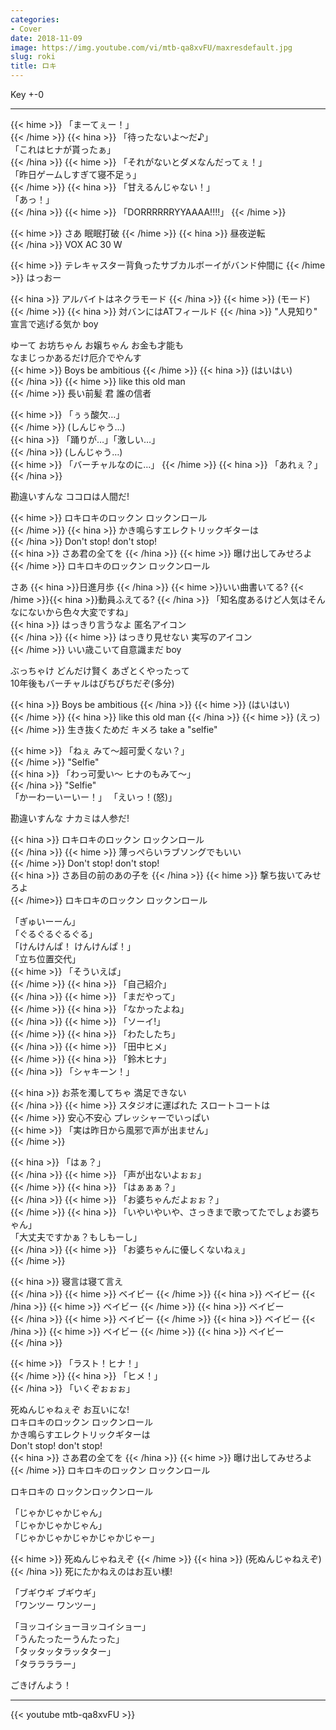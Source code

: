 ```yaml
---
categories:
- Cover
date: 2018-11-09
image: https://img.youtube.com/vi/mtb-qa8xvFU/maxresdefault.jpg
slug: roki
title: ロキ
---
```



Key +-0

---

{{< hime >}}
「まーてぇー！」  
{{< /hime >}}
{{< hina >}}
「待ったないよ～だ♪」  
「これはヒナが貰ったぁ」  
{{< /hina >}}
{{< hime >}}
「それがないとダメなんだってぇ！」  
「昨日ゲームしすぎて寝不足ぅ」  
{{< /hime >}}
{{< hina >}}
「甘えるんじゃない！」  
「あっ！」  
{{< /hina >}}
{{< hime >}}
「DORRRRRRYYAAAA!!!!」
{{< /hime >}}

{{< hime >}}
さあ 眠眠打破 
{{< /hime >}}
{{< hina >}}
昼夜逆転  
{{< /hina >}}
VOX AC 30 W

{{< hime >}}
テレキャスター背負ったサブカルボーイがバンド仲間に 
{{< /hime >}}
はっおー

{{< hina >}}
アルバイトはネクラモード 
{{< /hina >}}
{{< hime >}}
(モード)  
{{< /hime >}}
{{< hina >}}
対バンにはATフィールド
{{< /hina >}}
"人見知り" 宣言で逃げる気か boy


ゆーて お坊ちゃん お嬢ちゃん お金も才能も  
なまじっかあるだけ厄介でやんす  
{{< hime >}}
Boys be ambitious 
{{< /hime >}}
{{< hina >}}
(はいはい)  
{{< /hina >}}
{{< hime >}}
like this old man  
{{< /hime >}}
長い前髪 君 誰の信者

{{< hime >}}
「ぅぅ酸欠…」  
{{< /hime >}}
(しんじゃう…)  
{{< hina >}}
「踊りが…」「激しい…」  
{{< /hina >}}
(しんじゃう…)  
{{< hime >}}
「バーチャルなのに…」
{{< /hime >}}
{{< hina >}}
「あれぇ？」
{{< /hina >}}

勘違いすんな ココロは人間だ!  

{{< hime >}}
ロキロキのロックン ロックンロール  
{{< /hime >}}
{{< hina >}}
かき鳴らすエレクトリックギターは  
{{< /hina >}}
Don't stop! don't stop!  
{{< hina >}}
さあ君の全てを 
{{< /hina >}}
{{< hime >}}
曝け出してみせろよ  
{{< /hime >}}
ロキロキのロックン ロックンロール  

さあ {{< hina >}}日進月歩  {{< /hina >}}
{{< hime >}}いい曲書いてる? {{< /hime >}}{{< hina >}}動員ふえてる?  {{< /hina >}}
「知名度あるけど人気はそんなにないから色々大変ですね」  
{{< hina >}}
はっきり言うなよ 匿名アイコン  
{{< /hina >}}
{{< hime >}}
はっきり見せない 実写のアイコン  
{{< /hime >}}
いい歳こいて自意識まだ boy  

ぶっちゃけ どんだけ賢く あざとくやったって  
10年後もバーチャルはぴちぴちだぞ(多分)  

{{< hina >}}
Boys be ambitious 
{{< /hina >}}
{{< hime >}}
(はいはい)  
{{< /hime >}}
{{< hina >}}
like this old man 
{{< /hina >}}
{{< hime >}}
(えっ)  
{{< /hime >}}
生き抜くためだ キメろ take a "selfie"  

{{< hime >}}
「ねぇ みて～超可愛くない？」  
{{< /hime >}}
"Selfie"  
{{< hina >}}
「わっ可愛い～ ヒナのもみて～」  
{{< /hina >}}
"Selfie"  
「かーわーいーいー！」
「えいっ！(怒)」

勘違いすんな ナカミは人参だ!

{{< hina >}}
ロキロキのロックン ロックンロール  
{{< /hina >}}
{{< hime >}}
薄っぺらいラブソングでもいい  
{{< /hime >}}
Don't stop! don't stop!  
{{< hina >}}
さあ目の前のあの子を 
{{< /hina >}}
{{< hime >}}
撃ち抜いてみせろよ  
{{< /hime>}}
ロキロキのロックン ロックンロール  


「ぎゅいーーん」  
「ぐるぐるぐるぐる」  
「けんけんぱ！ けんけんぱ！」  
「立ち位置交代」  
{{< hime >}}
「そういえば」  
{{< /hime >}}
{{< hina >}}
「自己紹介」  
{{< /hina >}}
{{< hime >}}
「まだやって」  
{{< /hime >}}
{{< hina >}}
「なかったよね」  
{{< /hina >}}
{{< hime >}}
「ソーイ!」  
{{< /hime >}}
{{< hina >}}
「わたしたち」  
{{< /hina >}}
{{< hime >}}
「田中ヒメ」  
{{< /hime >}}
{{< hina >}}
「鈴木ヒナ」  
{{< /hina >}}
「シャキーン！」

{{< hina >}}
お茶を濁してちゃ 満足できない  
{{< /hina >}}
{{< hime >}}
スタジオに運ばれた スロートコートは  
{{< /hime >}}
安心不安心 プレッシャーでいっぱい  
{{< hime >}}
「実は昨日から風邪で声が出ません」  
{{< /hime >}}

{{< hina >}}
「はぁ？」  
{{< /hina >}}
{{< hime >}}
「声が出ないよぉぉ」  
{{< /hime >}}
{{< hina >}}
「はぁぁぁ？」  
{{< /hina >}}
{{< hime >}}
「お婆ちゃんだよぉぉ？」  
{{< /hime >}}
{{< hina >}}
「いやいやいや、さっきまで歌ってたでしょお婆ちゃん」  
「大丈夫ですかぁ？もしもーし」  
{{< /hina >}}
{{< hime >}}
「お婆ちゃんに優しくないねぇ」  
{{< /hime >}}


{{< hina >}}
寝言は寝て言え  
{{< /hina >}}
{{< hime >}}
ベイビー 
{{< /hime >}}
{{< hina >}}
ベイビー 
{{< /hina >}}
{{< hime >}}
ベイビー 
{{< /hime >}}
{{< hina >}}
ベイビー  
{{< /hina >}}
{{< hime >}}
ベイビー 
{{< /hime >}}
{{< hina >}}
ベイビー 
{{< /hina >}}
{{< hime >}}
ベイビー 
{{< /hime >}}
{{< hina >}}
ベイビー  
{{< /hina >}}

{{< hime >}}
「ラスト！ヒナ！」  
{{< /hime >}}
{{< hina >}}
「ヒメ！」  
{{< /hina >}}
「いくぞぉぉぉ」

死ぬんじゃねぇぞ お互いにな!  
ロキロキのロックン ロックンロール  
かき鳴らすエレクトリックギターは  
Don't stop! don't stop!  
{{< hina >}}
さあ君の全てを 
{{< /hina >}}
{{< hime >}}
曝け出してみせろよ  
{{< /hime >}}
ロキロキのロックン ロックンロール  

ロキロキの ロックンロックンロール  

「じゃかじゃかじゃん」  
「じゃかじゃかじゃん」  
「じゃかじゃかじゃかじゃかじゃー」  

{{< hime >}}
死ぬんじゃねえぞ
{{< /hime >}}
{{< hina >}}
(死ぬんじゃねえぞ)  
{{< /hina >}}
死にたかねえのはお互い様!  


「ブギウギ ブギウギ」  
「ワンツー ワンツー」  

「ヨッコイショーヨッコイショー」  
「うんたったーうんたった」  
「タッタッタラッタター」  
「タララララー」  

ごきげんよう！


---
{{< youtube mtb-qa8xvFU >}}